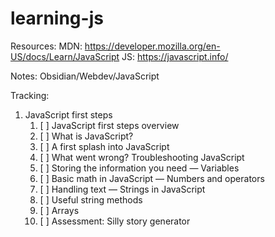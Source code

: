 # learning-js

Resources:
MDN: https://developer.mozilla.org/en-US/docs/Learn/JavaScript
JS: https://javascript.info/

Notes: Obsidian/Webdev/JavaScript


Tracking: 
1. JavaScript first steps
    1. [ ] JavaScript first steps overview
    2. [ ] What is JavaScript?
    3. [ ] A first splash into JavaScript
    4. [ ] What went wrong? Troubleshooting JavaScript
    5. [ ] Storing the information you need — Variables
    6. [ ] Basic math in JavaScript — Numbers and operators
    7. [ ] Handling text — Strings in JavaScript
    8. [ ] Useful string methods
    9. [ ] Arrays
    10. [ ] Assessment: Silly story generator

